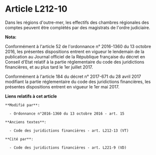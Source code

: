 # Article L212-10

Dans les régions d'outre-mer, les effectifs des chambres régionales des comptes peuvent être complétés par des magistrats de
l'ordre judiciaire.

**Nota:**

Conformément à l'article 52 de l'ordonnance n° 2016-1360 du 13 octobre 2016, les présentes dispositions entrent en vigueur le
lendemain de la publication au Journal officiel de la République française du décret en Conseil d'Etat relatif à la partie
réglementaire du code des juridictions financières, et au plus tard le 1er juillet 2017.

Conformément à l'article 184 du décret n° 2017-671 du 28 avril 2017 modifiant la partie réglementaire du code des
juridictions financières, les présentes dispositions entrent en vigueur le 1er mai 2017.

**Liens relatifs à cet article**

	**Modifié par**:

	  - Ordonnance n°2016-1360 du 13 octobre 2016 - art. 15

	**Anciens textes**:

	  - Code des juridictions financières - art. L212-13 (VT)

	**Cité par**:

	  - Code des juridictions financières - art. L221-9 (VD)
